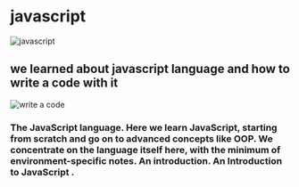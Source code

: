 # javascript 
![javascript](https://2.bp.blogspot.com/-hUHZB4lkOfo/VWCGfzGBaFI/AAAAAAAACyI/Keb3hV6cm_M/s1600/JavaScript%2Bthe%2BRight%2BWay%2B-%2BFree%2Bbook%2BOnline.png)
## we learned about javascript language and how to write a code with it 
![write a code](https://miro.medium.com/freeze/max/1200/1*JkrYXGs1AxZAbK0sCLrJAQ.gif)
### The JavaScript language. Here we learn JavaScript, starting from scratch and go on to advanced concepts like OOP. We concentrate on the language itself here, with the minimum of environment-specific notes. An introduction. An Introduction to JavaScript .
